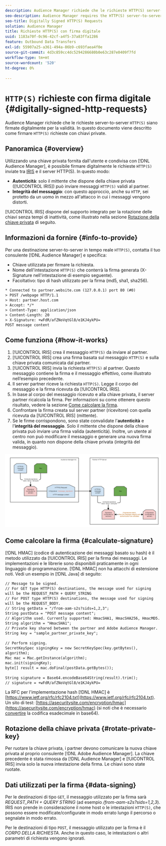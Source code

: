 ```yaml
---
description: Audience Manager richiede che le richieste HTTP(S) server-to-server siano firmate digitalmente per la validità. Questo documento descrive come firmare le richieste HTTP con le chiavi private.
seo-description: Audience Manager requires the HTTP(S) server-to-server requests to be digitally signed for validity. This document describes how you can sign HTTP(S) requests with private keys.
seo-title: Digitally Signed HTTP(S) Requests
solution: Audience Manager
title: Richieste HTTP(S) con firma digitale
uuid: 1183a70f-0c96-42cf-a4f5-37a83ffa1286
feature: Outbound Data Transfers
exl-id: 55907a25-a361-494a-86b9-c693faea4f0e
source-git-commit: 4d3c859cc4dc5294286680b0e63c287e0409f7fd
workflow-type: tm+mt
source-wordcount: '520'
ht-degree: 0%

---
```


# `HTTP(S)` richieste con firma digitale {#digitally-signed-http-requests}

Audience Manager richiede che le richieste server-to-server `HTTP(S)` siano firmate digitalmente per la validità. In questo documento viene descritto come firmare `HTTP(S)` richieste con chiavi private.

## Panoramica {#overview}

<!-- digitally_signed_http_requests.xml -->

Utilizzando una chiave privata fornita dall&#39;utente e condivisa con [!DNL Audience Manager], è possibile firmare digitalmente le richieste `HTTP(S)` inviate tra [IRIS](../../../reference/system-components/components-data-action.md#iris) e il server HTTP(S). In questo modo:

* **Autenticità**: solo il mittente che dispone della chiave privata ([!UICONTROL IRIS]) può inviare messaggi `HTTP(S)` validi al partner.
* **Integrità del messaggio**: con questo approccio, anche su `HTTP`, sei protetto da un uomo in mezzo all&#39;attacco in cui i messaggi vengono distorti.

[!UICONTROL IRIS] dispone del supporto integrato per la rotazione delle chiavi senza tempi di inattività, come illustrato nella sezione [Rotazione della chiave privata](../../../integration/receiving-audience-data/real-time-outbound-transfers/digitally-signed-http-requests.md#rotate-private-key) di seguito.

## Informazioni da fornire {#info-to-provide}

Per una destinazione server-to-server in tempo reale `HTTP(S)`, contatta il tuo consulente [!DNL Audience Manager] e specifica:

* Chiave utilizzata per firmare la richiesta.
* Nome dell&#39;intestazione `HTTP(S)` che conterrà la firma generata (X-Signature nell&#39;intestazione di esempio seguente).
* Facoltativo: tipo di hash utilizzato per la firma (md5, sha1, sha256).

```
* Connected to partner.website.com (127.0.0.1) port 80 (#0)
> POST /webpage HTTP/1.1
> Host: partner.host.com
> Accept: */*
> Content-Type: application/json
> Content-Length: 20
> X-Signature: +wFdR/afZNoVqtGl8/e1KJ4ykPU=
POST message content
```

## Come funziona {#how-it-works}

1. [!UICONTROL IRIS] crea il messaggio `HTTP(S)` da inviare al partner.
1. [!UICONTROL IRIS] crea una firma basata sul messaggio `HTTP(S)` e sulla chiave privata comunicata dal partner.
1. [!UICONTROL IRIS] invia la richiesta `HTTP(S)` al partner. Questo messaggio contiene la firma e il messaggio effettivo, come illustrato nell’esempio precedente.
1. Il server partner riceve la richiesta `HTTP(S)`. Legge il corpo del messaggio e la firma ricevuta da [!UICONTROL IRIS].
1. In base al corpo del messaggio ricevuto e alla chiave privata, il server partner ricalcola la firma. Per informazioni su come ottenere questo risultato, vedere la sezione [Come calcolare la firma](../../../integration/receiving-audience-data/real-time-outbound-transfers/digitally-signed-http-requests.md#calculate-signature).
1. Confrontare la firma creata sul server partner (ricevitore) con quella ricevuta da [!UICONTROL IRIS] (mittente).
1. Se le firme corrispondono, sono state convalidate l&#39;**autenticità** e l&#39;**integrità del messaggio**. Solo il mittente che dispone della chiave privata può inviare una firma valida (autenticità). Inoltre, un utente al centro non può modificare il messaggio e generare una nuova firma valida, in quanto non dispone della chiave privata (integrità del messaggio).

![](assets/iris-digitally-sign-http-request.png)

## Come calcolare la firma {#calculate-signature}

[!DNL HMAC] (codice di autenticazione dei messaggi basato su hash) è il metodo utilizzato da [!UICONTROL IRIS] per la firma dei messaggi. Le implementazioni e le librerie sono disponibili praticamente in ogni linguaggio di programmazione. [!DNL HMAC] non ha attacchi di estensione noti. Vedi un esempio in [!DNL Java] di seguito:

```
// Message to be signed.
// For GET type HTTP(S) destinations, the message used for signing will be the REQUEST_PATH + QUERY_STRING
// For POST type HTTP(S) destinations, the message used for signing will be the REQUEST_BODY.
// String getData = "/from-aam-s2s?sids=1,2,3";
String postData = "POST message content";
// Algorithm used. Currently supported: HmacSHA1, HmacSHA256, HmacMD5.
String algorithm = "HmacSHA1";
// Private key shared between the partner and Adobe Audience Manager.
String key = "sample_partner_private_key";
  
// Perform signing.
SecretKeySpec signingKey = new SecretKeySpec(key.getBytes(), algorithm);
Mac mac = Mac.getInstance(algorithm);
mac.init(signingKey);
byte[] result = mac.doFinal(postData.getBytes());
  
String signature = Base64.encodeBase64String(result).trim(); 
// signature = +wFdR/afZNoVqtGl8/e1KJ4ykPU=
```

La RFC per l&#39;implementazione hash [!DNL HMAC] è [https://www.ietf.org/rfc/rfc2104.txt](https://www.ietf.org/rfc/rfc2104.txt). Un sito di test: [https://asecuritysite.com/encryption/hmac](https://asecuritysite.com/encryption/hmac) (si noti che è necessario [convertire](https://tomeko.net/online_tools/hex_to_base64.php?lang=en) la codifica esadecimale in base64).

## Rotazione della chiave privata {#rotate-private-key}

Per ruotare la chiave privata, i partner devono comunicare la nuova chiave privata al proprio consulente [!DNL Adobe Audience Manager]. La chiave precedente è stata rimossa da [!DNL Audience Manager] e [!UICONTROL IRIS] invia solo la nuova intestazione della firma. Le chiavi sono state ruotate.

## Dati utilizzati per la firma {#data-signing}

Per le destinazioni di tipo `GET`, il messaggio utilizzato per la firma sarà *REQUEST_PATH + QUERY STRING* (ad esempio */from-aam-s2s?sids=1,2,3*). IRIS non prende in considerazione il nome host o le intestazioni `HTTP(S)`, che possono essere modificate/configurate in modo errato lungo il percorso o segnalate in modo errato.

Per le destinazioni di tipo `POST`, il messaggio utilizzato per la firma è il *CORPO DELLA RICHIESTA*. Anche in questo caso, le intestazioni o altri parametri di richiesta vengono ignorati.
